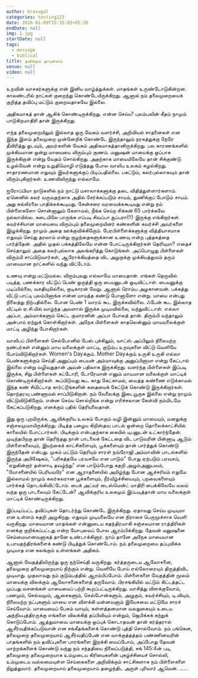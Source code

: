 ```yaml
---
author: Uravugal
categories: testing123
date: 2016-01-09T15:35:03+05:30
endDate: null
img: 1.jpg
startDate: null
tags: 
  - message
  - biblical
title: தவிக்கும் தாயுள்ளம்
venue: null
video: null
---
```


உறவின் வாசகர்களுக்கு என் இனிய வாழ்த்துக்கள். மாதங்கள் உருண்டோடுகின்றன. காலண்டரில் நாட்கள் குறைந்து கொண்டேயிருக்கிறது. ஆனால் நம் தலைமுறையைக் குறித்த தவிப்பு மட்டும் குறைவதாகவே இல்லை. 
<!--more--> 
அதிகமாகத் தான் ஆகிக் கொண்டிருக்கிறது. என்ன செய்ய? புலம்பலின் கீதம் நாமும் பாடுகிறமாதிரி தான் இருக்கிறது.

எந்த தலைமுறையிலும் இல்லாத ஒரு வேகம் வளர்ச்சி, அறிவியல் சாதனைகள் என இந்த இளம் தலைமுறை முன்னேறிக் கொண்டே இருந்தாலும் நரகத்துக்கு நேரே தீவிரித்து ஓடவும், அவர்களின் வேகம் அதிகமாகத்தானிருக்கிறது. பல காரணங்களில் முக்கியமான ஒன்று மாயையை விரும்பும் குணம். மனுஷன் மாயைக்கு ஒப்பாக இருக்கிறான் என்று வேதம் சொல்கிறது. அதற்காக மாயையிலேயே தான் சிக்குண்டு உழல்வேன் என்று உறுதிமொழி எடுத்தது போல வாலிப உலகம் சுழல்கிறது. சாதாரணமான எதுவும் இவர்களுக்குப் பிடிப்பதில்லை. பகட்டும், கலர்புல்லாகவும் தான் விரும்புகிறார்கள். உணவிலிருந்து எல்லாமே.

ஐரோப்பியா நாடுகளில் நம் நாட்டு மசாலாக்களுக்கு தடை விதித்துள்ளார்களாம். ஏனெனில் கலர் வருவதற்காக அதில் சேர்க்கப்படும் சாயம், துணிக்குப் போடும் சாயம். அது கல்லீரலை பாதிக்கக்கூடியது. கேன்சரை வரவைக்ககூடியது என்று நம் பிள்ளைகளோ சொன்னாலும் கேளாமல், நீங்க செய்ற சிக்கன் 65 பார்க்கவே நல்லாயில்ல. கடையிலே பாருங்க எப்படி சிவப்பா சூப்பரா(!!) இருக்கு எங்கிறார்கள். கவர்ச்சியான மாயையை விரும்பும் தலைமுறையினர் கண்களின் கவர்ச்சி அவர்களை இழுக்கிறது. நாமும் அதை ஊக்குவிக்கிறோம். பேரபிள்ளைக்களுக்கு வித்தியாசமாக எதுவும் செய்து தரலாம் என்று குழந்தைகளுக்கான உணவு என்ற புத்தகத்தை பார்த்தேன். அதில் முதல் பக்கத்திலேயே என்ன போட்டிருக்கிறார்கள் தெரியுமா? எதைச் செய்தாலும் அதை கலர்புல்லாக அலங்கரித்து கொடுங்கள். அப்பொழுது பிள்ளைகள் விரும்பி சாப்பிடுவார்கள், ஆரோக்கியத்தை விட அழகுக்கு முக்கியத்துவம் தரும் மாயையான நாட்களில் வந்து விட்டோம்.

உணவு என்று மட்டுமல்ல. விரும்புவது எல்லாமே மாயைதான். எங்கள் தெருவில் படித்த, பணக்கார வீட்டுப் பெண் ஒருத்தி ஒரு பையனுடன் ஓடிவிட்டாள். பையனுக்கு படிப்பில்லை, வசதியுமில்லை, குடிகாரன் வேறு. ஆனால் ரொம்ப அழகானவன். பக்கத்து வீட்டு பாட்டி புலம்பினாங்க என்ன மாயத்த கண்டு போனாளோ என்று. மாயை என்பது நிலைத்து நிற்பதில்லை. போன பெண் 1 வாரம் கூட இருக்கவில்லை. ஃபேன் கூட இல்லாத வீட்டில் ஏ.சி.யில் வாழ்ந்த அவளால் இருக்க முடியவில்லை, வந்துவிட்டாள். எல்லா அப்பா, அம்மாக்களும் கெட்ட குமாரனின் அப்பா போலத் தான். திரும்பி வந்தாலும் அன்பாய் ஏற்றுக் கொள்கிறார்கள். அநேக பிள்ளைகள் காதலென்னும் மாயவலைக்குள் மாட்டி அழிந்து போகிறார்கள்.

வாலிபப் பிள்ளைகள் செல்போனில் பேஸ் புக்கிலும், வாட்ஸ் அப்பிலும் நிலையற்ற நண்பர்கள் என்னும் மாய வலைக்குள் மாட்டி, குடும்ப உறவுகளை விட்டு வெளியே போய்விடுகிறார்கள். Women's Dayக்கும். Mother Dayக்கும் உருகி உருகி எல்லா பெண்களுக்கும் செய்தி அனுப்பும் பையன் அம்மாவுக்கு அனுப்பினாயா என்று கேட்டால் இல்லை என்று வழிவதுதான் அவன் பதிலாக இருக்கிறது. வளர்ந்த பிள்ளைகள் இப்படி இருக்க, சிறு பிள்ளைகள் கட்டோரி, டோரேமான் எனும் மாயமான வலைக்குள் மாட்டிக் கொண்டிருக்கிறார்கள். கூப்பிடுவது கூட காது கேட்காமல், வைத்த கண்ணை எடுக்காமல் இந்த கண் சிமிட்டாத கார்ட்டூங்களின் கதையைக் கேட்டுக் கொண்டு இருக்கிறார்கள். தொந்தரவு பண்ணாமல் சாப்பிடுகிறான். நம் வேலைக்கு இடையூறாக இல்லை என்று நாமும் விட்டுவிடுகிறோம். என்ன செய்ய சொல்றீங்க என்று எரிச்சலான கேள்வி நம்மிடமே கேட்கப்படுகிறது. எனக்கும் பதில் தெரியலைதான்.

இது ஒரு புறமிருக்க, ஆவிக்குரிய உலகம் போகும் வழி இன்னும் மாயையும், மனதுக்கு சஞ்சலமுமாயிருக்கிறது. பிடித்த பழைய கிறிஸ்தவ பாடல் ஒன்றை தொலைக்காட்சியில் காலையில் போட்டார்கள். பிடிக்கும் என்பதற்காக கையில் டிபனுடன் உட்கார்ந்தேன். முடிந்தபிறகு தான் தெரிந்தது நான் பாடலைக் கேட்டதை விட பாடுவரின் பின்னாடி ஆடும் பிள்ளைகலையும், இயற்கைக் காட்சிகளையும், பூக்களையும் தான் பார்த்துக் கொண்டு இருந்தேன் என்பது. முகம் மட்டும் தெரியும் சாரள் நவ்ரோஜி அம்மாவின் பாடல்களில் இருந்த அபிஷேகம், "பரிசுத்தமே பரவசமே என பாடும்" போது ஏற்படும் பரவசம், "ஏறுகின்றார் தள்ளாடி தவழ்ந்து" என பாடும்போது கதறி அழும்அனுபவம், "யோசனையில் பெரியவரே" என ஆராதனையில் அமிழ்ந்து போன ஆச்சரியம் எதுமே இல்லாமல் நாமும் கலர்கலரான பூக்களையும், நீர்வீழ்ச்சியையும், பறவைகளையும் பார்க்கத் தொடங்கிவிட்டோம். பைக் அட்வர் டைஸ்மென்ட் மாதிரி பைக்கிலேயே வலம் வந்த ஒரு பாடலையும் கேட்டேன்? ஆவிக்குரிய உலகமும் இப்படித்தான் மாய வலைக்குள் மாட்டிக் கொண்டிருக்கிறது.

இப்படிப்பட்ட தவிப்புகள் தொடர்ந்து கொண்டே இருக்கிறது. ஏதாவது செய்ய முடியுமா என உள்ளம் கதறி அழுகிறது. எதுவும் முடியலையே என நிராசை பெருமூச்சாக வெளி வருகிறது. மாயையான மாதங்கள் என்னுடைய சுதந்திரமாகி சஞ்சலமான ராத்திரிகள் எனக்கு குறிக்கப்பட்டது என்ற யோபுவைப் போல ஆரம்பிக்கிறது. தேவன் மனுஷனை செம்மையானவனாகத் தானே உண்டாக்கினார். நாம் தானே அநேக மாயையான உபாயதந்திரங்களைக் கண்டு பிடித்துக் கொண்டோம். நம் தலைமுறையை தப்புவிக்க முடியாத என கலங்கும் உள்ளங்கள் அதிகம்.

ஆனால் வேதத்திலிருந்து ஒரு நற்செய்தி வருகிறது. கர்த்தருடைய ஆலோசனை, தலைமுறை தலைமுறையாய் நிற்கும் என்று. வெளியே போய் எல்லோரையும் திருத்திவிட முடியாது. முதலாவது நம் குடும்பத்தில் ஆரம்பிப்போம். பிள்ளைகளை வேதத்தின் மூலம் மாயைக்கு விலக்கும் ஆலோசனைகளைத் தருவோம். பிரசங்கியில் மட்டும் கிட்டத்தட்ட முப்பது வசனங்கள் மாயையைப் பற்றி கூறப்பட்டிருக்கிறது. வாசித்து விளக்குவோம், பணமும், செல்வமும், ஆசைகளும், செல்போன்களும், அழுகும், கவர்ச்சியும், டி.வியும், நிலையற்ற நட்புகளும் மாயை என விளக்கி மன்னவனாம் இயேசுவை மட்டுமே சாரச் செய்வோம். மாயையைப் பேசும் வாயும், கள்ளத்தனமான வலதுகையும் உடைய அந்நியபுத்திரருக்கு எங்களை விலக்கித் தப்பிவியும் என்றும், ஜெபிக்கக் கற்றுக் கொடுப்போம். ஆத்துமாவை மாயைக்கு ஒப்புக் கொடாதவன் தான் கர்த்தரால் ஆசீர்வதிக்கப்படுவான் என சங்கீதங்களைக் கொண்டு புத்தி சொல்வோம். நம் பங்கென, தலைமுறை தலைமுறையாய் ஆசீர்வதிப்பேன் என வாக்குத்தத்தம் பண்ணினவரின் பாதங்களில் நம் தவிப்புகளை பாரங்களை இறக்கி வைப்போம்,
அப்போது தேவன் மாற்றங்களைக் கொண்டு வந்து நம் சந்ததியை நிலைப்படுத்தி, சங் 145:4ன் படி, தலைமுறை தலைமுறையாக உம்முடைய கிரியைகளின் புகழ்ச்சியைச் சொல்லி, உம்முடைய வல்லமையுள்ள செய்கைகளை அறிவிக்கும் சாட்சிகளாக நம் பிள்ளைகளை நிறுத்துவார். தலைமுறையாய் தலைமுறையாய் தழைந்திட அருள் புரிவார் ஆமென்.
......